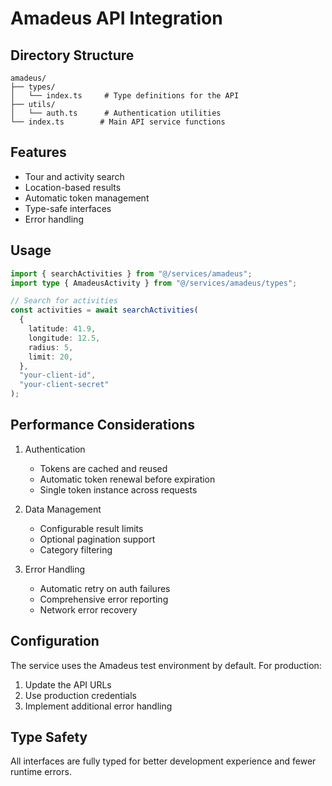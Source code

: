 # Amadeus API Integration

## Directory Structure

```
amadeus/
├── types/
│   └── index.ts     # Type definitions for the API
├── utils/
│   └── auth.ts      # Authentication utilities
└── index.ts        # Main API service functions
```

## Features

- Tour and activity search
- Location-based results
- Automatic token management
- Type-safe interfaces
- Error handling

## Usage

```typescript
import { searchActivities } from "@/services/amadeus";
import type { AmadeusActivity } from "@/services/amadeus/types";

// Search for activities
const activities = await searchActivities(
  {
    latitude: 41.9,
    longitude: 12.5,
    radius: 5,
    limit: 20,
  },
  "your-client-id",
  "your-client-secret"
);
```

## Performance Considerations

1. Authentication

   - Tokens are cached and reused
   - Automatic token renewal before expiration
   - Single token instance across requests

2. Data Management

   - Configurable result limits
   - Optional pagination support
   - Category filtering

3. Error Handling
   - Automatic retry on auth failures
   - Comprehensive error reporting
   - Network error recovery

## Configuration

The service uses the Amadeus test environment by default. For production:

1. Update the API URLs
2. Use production credentials
3. Implement additional error handling

## Type Safety

All interfaces are fully typed for better development experience and fewer runtime errors.
